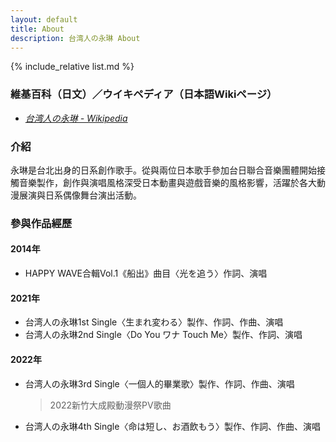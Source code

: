```yaml
---
layout: default
title: About
description: 台湾人の永琳 About
---
```


{% include_relative list.md %}

### 維基百科（日文）／ウイキペディア（日本語Wikiページ）
- <a href="https://ja.wikipedia.org/wiki/%E5%8F%B0%E6%B9%BE%E4%BA%BA%E3%81%AE%E6%B0%B8%E7%90%B3" target="_blank" rel="noopener noreferrer">*台湾人の永琳 - Wikipedia*</a>

### 介紹
永琳是台北出身的日系創作歌手。從與兩位日本歌手參加台日聯合音樂團體開始接觸音樂製作，創作與演唱風格深受日本動畫與遊戲音樂的風格影響，活躍於各大動漫展演與日系偶像舞台演出活動。

### 參與作品經歷
#### 2014年
- HAPPY WAVE合輯Vol.1《船出》曲目〈光を追う〉作詞、演唱

#### 2021年
- 台湾人の永琳1st Single〈生まれ変わる〉製作、作詞、作曲、演唱
- 台湾人の永琳2nd Single〈Do You ワナ Touch Me〉製作、作詞、演唱

#### 2022年
- 台湾人の永琳3rd Single〈一個人的畢業歌〉製作、作詞、作曲、演唱
    > 2022新竹大成殿動漫祭PV歌曲
- 台湾人の永琳4th Single〈命は短し、お酒飲もう〉製作、作詞、作曲、演唱
